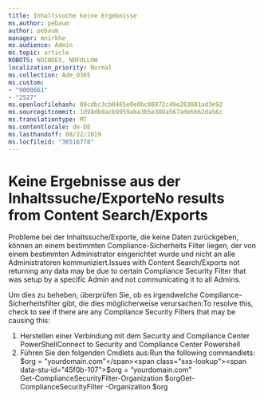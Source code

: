 ```yaml
---
title: Inhaltssuche keine Ergebnisse
ms.author: pebaum
author: pebaum
manager: mnirkhe
ms.audience: Admin
ms.topic: article
ROBOTS: NOINDEX, NOFOLLOW
localization_priority: Normal
ms.collection: Adm_O365
ms.custom:
- "9000661"
- "2527"
ms.openlocfilehash: 09cdbc3cb0465e0e0bc08872c49e283081ad3e92
ms.sourcegitcommit: 1d98db8acb9959aba3b5e308a567ade6b62da56c
ms.translationtype: MT
ms.contentlocale: de-DE
ms.lasthandoff: 08/22/2019
ms.locfileid: "36516778"
---
```

# <a name="no-results-from-content-searchexports"></a><span data-ttu-id="45f0b-102">Keine Ergebnisse aus der Inhaltssuche/Exporte</span><span class="sxs-lookup"><span data-stu-id="45f0b-102">No results from Content Search/Exports</span></span>

<span data-ttu-id="45f0b-103">Probleme bei der Inhaltssuche/Exporte, die keine Daten zurückgeben, können an einem bestimmten Compliance-Sicherheits Filter liegen, der von einem bestimmten Administrator eingerichtet wurde und nicht an alle Administratoren kommuniziert.</span><span class="sxs-lookup"><span data-stu-id="45f0b-103">Issues with Content Search/Exports not returning any data may be due to certain Compliance Security Filter that was setup by a specific Admin and not communicating it to all Admins.</span></span>

<span data-ttu-id="45f0b-104">Um dies zu beheben, überprüfen Sie, ob es irgendwelche Compliance-Sicherheitsfilter gibt, die dies möglicherweise verursachen:</span><span class="sxs-lookup"><span data-stu-id="45f0b-104">To resolve this, check to see if there are any Compliance Security Filters that may be causing this:</span></span>
1. <span data-ttu-id="45f0b-105">Herstellen einer Verbindung mit dem Security and Compliance Center PowerShell</span><span class="sxs-lookup"><span data-stu-id="45f0b-105">Connect to Security and Compliance Center Powershell</span></span>
2. <span data-ttu-id="45f0b-106">Führen Sie den folgenden Cmdlets aus:</span><span class="sxs-lookup"><span data-stu-id="45f0b-106">Run the following commandlets:</span></span>
<br><span data-ttu-id="45f0b-107">$org = "yourdomain.com"</span><span class="sxs-lookup"><span data-stu-id="45f0b-107">$org = “yourdomain.com”</span></span>
<br><span data-ttu-id="45f0b-108">Get-ComplianceSecurityFilter-Organization $org</span><span class="sxs-lookup"><span data-stu-id="45f0b-108">Get-ComplianceSecurityFilter -Organization $org</span></span>